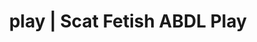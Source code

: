 ---
categories:
- E-Girl Erotica
- AI Erotica
- ASMR Porn
- Tattooed Beauties
- Sapphic Desires
image: /assets/images/1747714124019.jpg
layout: post
schema:
  description: Premium adult content featuring Scat Fetish, ABDL Play. High-quality
    visuals with erotic themes.
  keywords:
  - ABDL Play
  - Gothic Erotica
  - Scat Fetish
  - Ethical Porn
  - Slow Burn
  - ASMR Erotica
  - Fantasy Kink
  name: 1747714124019 | Scat Fetish ABDL Play
  type: VisualArtwork
seo:
  description: Featured content with premium ABDL Play, Scat Fetish. HD images available.
  keywords: ABDL Play, Scat Fetish
  og_image: /assets/images/1747714124019.jpg
  schema_type: VisualArtwork
tags:
- '#play'
- Scat Fetish
- ABDL Play
title: play | Scat Fetish ABDL Play
---